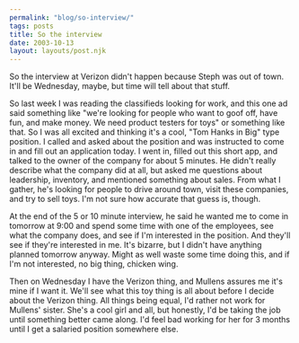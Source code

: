 ```yaml
---
permalink: "blog/so-interview/"
tags: posts
title: So the interview
date: 2003-10-13
layout: layouts/post.njk
---
```


So the interview at Verizon didn't happen because Steph was out of town. It'll be Wednesday, maybe, but time will tell about that stuff.

So last week I was reading the classifieds looking for work, and this one ad said something like "we're looking for people who want to goof off, have fun, and make money. We need product testers for toys" or something like that. So I was all excited and thinking it's a cool, "Tom Hanks in Big" type position. I called and asked about the position and was instructed to come in and fill out an application today. I went in, filled out this short app, and talked to the owner of the company for about 5 minutes. He didn't really describe what the company did at all, but asked me questions about leadership, inventory, and mentioned something about sales. From what I gather, he's looking for people to drive around town, visit these companies, and try to sell toys. I'm not sure how accurate that guess is, though.

At the end of the 5 or 10 minute interview, he said he wanted me to come in tomorrow at 9:00 and spend some time with one of the employees, see what the company does, and see if I'm interested in the position. And they'll see if they're interested in me. It's bizarre, but I didn't have anything planned tomorrow anyway. Might as well waste some time doing this, and if I'm not interested, no big thing, chicken wing.

Then on Wednesday I have the Verizon thing, and Mullens assures me it's mine if I want it. We'll see what this toy thing is all about before I decide about the Verizon thing. All things being equal, I'd rather not work for Mullens' sister. She's a cool girl and all, but honestly, I'd be taking the job until something better came along. I'd feel bad working for her for 3 months until I get a salaried position somewhere else.